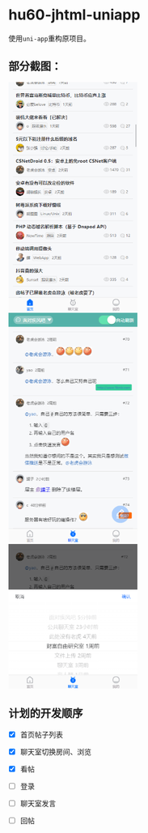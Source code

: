# hu60-jhtml-uniapp

使用`uni-app`重构原项目。

## 部分截图：

<img src="./screenshots/image-20210131175649489.png" alt="image-20210131175649489" style="zoom: 67%;" /> <img src="./screenshots/image-20210131175722178.png" alt="image-20210131175722178" style="zoom:67%;" /> <img src="./screenshots/image-20210131175743796.png" alt="image-20210131175743796" style="zoom:67%;" />

## 计划的开发顺序

- [x] 首页帖子列表
- [x] 聊天室切换房间、浏览
- [x] 看帖
- [ ] 登录
- [ ] 聊天室发言
- [ ] 回帖

